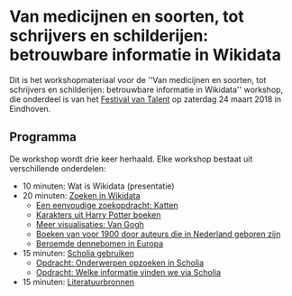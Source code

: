 Van medicijnen en soorten, tot schrijvers en schilderijen: betrouwbare informatie in Wikidata
=============================================================================================

Dit is het workshopmateriaal voor de ''Van medicijnen en soorten, tot schrijvers en schilderijen: betrouwbare informatie in Wikidata'' workshop,
die onderdeel is van het [Festival van Talent](https://festivalvantalent.nl/) op zaterdag 24 maart 2018 in Eindhoven.

Programma
---------

De workshop wordt drie keer herhaald. Elke workshop bestaat uit verschillende onderdelen:

* 10 minuten: Wat is Wikidata (presentatie)
* 20 minuten: [Zoeken in Wikidata](opdracht2.md)
   * [Een eenvoudige zoekopdracht: Katten](opdracht2.md#een-eenvoudige-zoekopdracht-katten)
   * [Karakters uit Harry Potter boeken](opdracht2.md#karakters-uit-harry-potter-boeken)
   * [Meer visualisaties: Van Gogh](opdracht2.md#meer-visualisaties-van-gogh)
   * [Boeken van voor 1900 door auteurs die in Nederland geboren zijn](opdracht2.md#boeken-van-voor-1900-door-auteurs-die-in-nederland-geboren-zijn)
   * [Beroemde dennebomen in Europa](opdracht2.md#beroemde-dennebomen-in-europa)
* 15 minuten: [Scholia gebruiken](scholia.md)
   * [Opdracht: Onderwerpen opzoeken in Scholia](scholia.md#opdracht-onderwerpen-opzoeken-in-scholia)
   * [Opdracht: Welke informatie vinden we via Scholia](scholia.md#opdracht-welke-informatie-vinden-we-via-scholia)
* 15 minuten: [Literatuurbronnen](opdracht1.md)


